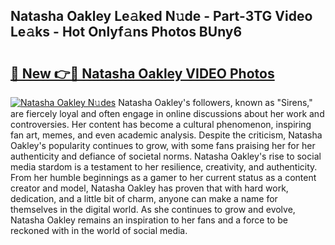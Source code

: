 ## Natasha Oakley Le𝚊ked N𝚞de - Part-3TG Video Le𝚊ks - Hot Onlyf𝚊ns Photos BUny6

# <h2><a href="http://ab67221.deff.icu/?id=Natasha+Oakley">🔗 New 👉🔴 Natasha Oakley VIDEO Photos</a></h2>

[![Natasha Oakley N𝚞des](https://i.imgur.com/rIISA9y.gif)](http://ab67221.deff.icu/?id=Natasha+Oakley)
Natasha Oakley's followers, known as "Sirens," are fiercely loyal and often engage in online discussions about her work and controversies. Her content has become a cultural phenomenon, inspiring fan art, memes, and even academic analysis. Despite the criticism, Natasha Oakley's popularity continues to grow, with some fans praising her for her authenticity and defiance of societal norms. Natasha Oakley's rise to social media stardom is a testament to her resilience, creativity, and authenticity. From her humble beginnings as a gamer to her current status as a content creator and model, Natasha Oakley has proven that with hard work, dedication, and a little bit of charm, anyone can make a name for themselves in the digital world. As she continues to grow and evolve, Natasha Oakley remains an inspiration to her fans and a force to be reckoned with in the world of social media.
